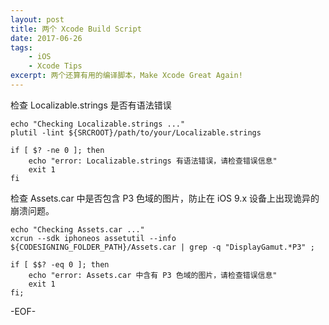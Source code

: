 ```yaml
---
layout: post
title: 两个 Xcode Build Script
date: 2017-06-26
tags: 
    - iOS
    - Xcode Tips
excerpt: 两个还算有用的编译脚本，Make Xcode Great Again!
---
```


检查 Localizable.strings 是否有语法错误

```shell
echo "Checking Localizable.strings ..."
plutil -lint ${SRCROOT}/path/to/your/Localizable.strings

if [ $? -ne 0 ]; then
    echo "error: Localizable.strings 有语法错误，请检查错误信息"
    exit 1
fi
```

检查 Assets.car 中是否包含 P3 色域的图片，防止在 iOS 9.x 设备上出现诡异的崩溃问题。

```shell
echo "Checking Assets.car ..."
xcrun --sdk iphoneos assetutil --info ${CODESIGNING_FOLDER_PATH}/Assets.car | grep -q "DisplayGamut.*P3" ;

if [ $$? -eq 0 ]; then
    echo "error: Assets.car 中含有 P3 色域的图片，请检查错误信息"
    exit 1
fi;
```

-EOF-